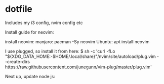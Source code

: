 # dotfile
Includes my i3 config, nvim config etc


Install guide for neovim: 

install neovim: 
manjaro: 
  pacman -Sy neovim
Ubuntu:
  apt install neovim

I use plugged, so install it from here: 
 $ sh -c 'curl -fLo "${XDG_DATA_HOME:-$HOME/.local/share}"/nvim/site/autoload/plug.vim --create-dirs \
       https://raw.githubusercontent.com/junegunn/vim-plug/master/plug.vim'
       
Next up, update node js: 
  
